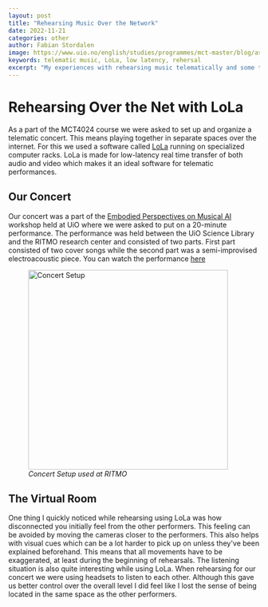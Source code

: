 ```yaml
---
layout: post
title: "Rehearsing Music Over the Network"
date: 2022-11-21 
categories: other
author: Fabian Stordalen
image: https://www.uio.no/english/studies/programmes/mct-master/blog/assets/image/2022_11_23_fabianst_setup.jpg
keywords: telematic music, LoLa, low latency, rehersal
excerpt: "My experiences with rehearsing music telematically and some tips."
---
```


# Rehearsing Over the Net with LoLa
As a part of the MCT4024 course we were asked to set up and organize a telematic concert. This means playing together in separate spaces over the internet. For this we used a software called [LoLa](https://lola.conts.it/) running on specialized computer racks. LoLa is made for low-latency real time transfer of both audio and video which makes it an ideal software for telematic performances.

## Our Concert
Our concert was a part of the [Embodied Perspectives on Musical AI](https://www.uio.no/ritmo/english/news-and-events/events/workshops/2022/embodied-ai/index.html) workshop held at UiO where we were asked to put on a 20-minute performance. The performance was held between the UiO Science Library and the RITMO research center and consisted of two parts. First part consisted of two cover songs while the second part was a semi-improvised electroacoustic piece. You can watch the performance [here](https://youtu.be/pIq6TP2ox5c?t=423)

<figure style="float: none">
   <img src="https://www.uio.no/english/studies/programmes/mct-master/blog/assets/image/2022_11_23_fabianst_setup.jpg" alt="Concert Setup" title="" width="400" />
   <figcaption><i>Concert Setup used at RITMO</i></figcaption>
</figure>

## The Virtual Room
One thing I quickly noticed while rehearsing using LoLa was how disconnected you initially feel from the other performers. This feeling can be avoided by moving the cameras closer to the performers. This also helps with visual cues which can be a lot harder to pick up on unless they've been explained beforehand. This means that all movements have to be exaggerated, at least during the beginning of rehearsals. The listening situation is also quite interesting while using LoLa. When rehearsing for our concert we were using headsets to listen to each other. Although this gave us better control over the overall level I did feel like I lost the sense of being located in the same space as the other performers. 

